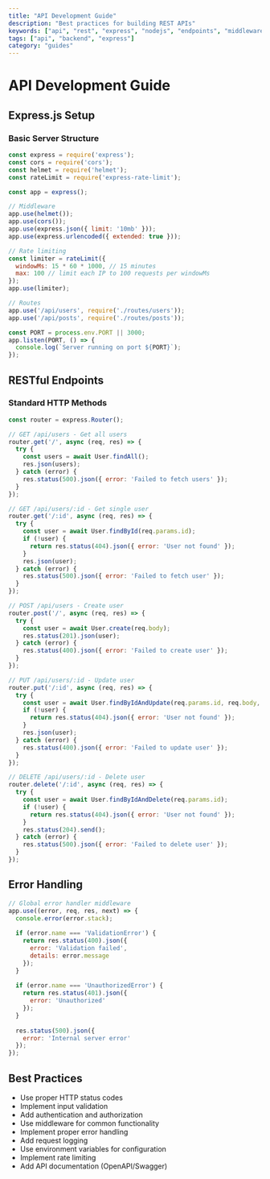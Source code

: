 ```yaml
---
title: "API Development Guide"
description: "Best practices for building REST APIs"
keywords: ["api", "rest", "express", "nodejs", "endpoints", "middleware"]
tags: ["api", "backend", "express"]
category: "guides"
---
```


# API Development Guide

## Express.js Setup

### Basic Server Structure
```javascript
const express = require('express');
const cors = require('cors');
const helmet = require('helmet');
const rateLimit = require('express-rate-limit');

const app = express();

// Middleware
app.use(helmet());
app.use(cors());
app.use(express.json({ limit: '10mb' }));
app.use(express.urlencoded({ extended: true }));

// Rate limiting
const limiter = rateLimit({
  windowMs: 15 * 60 * 1000, // 15 minutes
  max: 100 // limit each IP to 100 requests per windowMs
});
app.use(limiter);

// Routes
app.use('/api/users', require('./routes/users'));
app.use('/api/posts', require('./routes/posts'));

const PORT = process.env.PORT || 3000;
app.listen(PORT, () => {
  console.log(`Server running on port ${PORT}`);
});
```

## RESTful Endpoints

### Standard HTTP Methods
```javascript
const router = express.Router();

// GET /api/users - Get all users
router.get('/', async (req, res) => {
  try {
    const users = await User.findAll();
    res.json(users);
  } catch (error) {
    res.status(500).json({ error: 'Failed to fetch users' });
  }
});

// GET /api/users/:id - Get single user
router.get('/:id', async (req, res) => {
  try {
    const user = await User.findById(req.params.id);
    if (!user) {
      return res.status(404).json({ error: 'User not found' });
    }
    res.json(user);
  } catch (error) {
    res.status(500).json({ error: 'Failed to fetch user' });
  }
});

// POST /api/users - Create user
router.post('/', async (req, res) => {
  try {
    const user = await User.create(req.body);
    res.status(201).json(user);
  } catch (error) {
    res.status(400).json({ error: 'Failed to create user' });
  }
});

// PUT /api/users/:id - Update user
router.put('/:id', async (req, res) => {
  try {
    const user = await User.findByIdAndUpdate(req.params.id, req.body, { new: true });
    if (!user) {
      return res.status(404).json({ error: 'User not found' });
    }
    res.json(user);
  } catch (error) {
    res.status(400).json({ error: 'Failed to update user' });
  }
});

// DELETE /api/users/:id - Delete user
router.delete('/:id', async (req, res) => {
  try {
    const user = await User.findByIdAndDelete(req.params.id);
    if (!user) {
      return res.status(404).json({ error: 'User not found' });
    }
    res.status(204).send();
  } catch (error) {
    res.status(500).json({ error: 'Failed to delete user' });
  }
});
```

## Error Handling

```javascript
// Global error handler middleware
app.use((error, req, res, next) => {
  console.error(error.stack);
  
  if (error.name === 'ValidationError') {
    return res.status(400).json({
      error: 'Validation failed',
      details: error.message
    });
  }
  
  if (error.name === 'UnauthorizedError') {
    return res.status(401).json({
      error: 'Unauthorized'
    });
  }
  
  res.status(500).json({
    error: 'Internal server error'
  });
});
```

## Best Practices

- Use proper HTTP status codes
- Implement input validation
- Add authentication and authorization
- Use middleware for common functionality
- Implement proper error handling
- Add request logging
- Use environment variables for configuration
- Implement rate limiting
- Add API documentation (OpenAPI/Swagger)